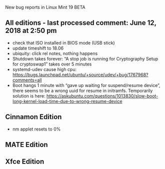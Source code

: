 New bug reports in Linux Mint 19 BETA

All editions - last processed comment: June 12, 2018 at 2:50 pm
---------------------------------------------------------------

- check that ISO installed in BIOS mode (USB stick)
- update timeshift to 18.06
- ubiquity: click rel notes, nothing happens
- Shutdown takes forever: “A stop job is running for Cryptography Setup for cryptoswap1” takes over 5 minutes
- systemd-udev cause high cpu: https://bugs.launchpad.net/ubuntu/+source/udev/+bug/1767968?comments=all
- Boot hangs 1 minute with “gave up waiting for suspend/resume device”, there seems to be a wrong uuid for resume in initramfs. Temporarily solution is here: https://askubuntu.com/questions/1013830/slow-boot-long-kernel-load-time-due-to-wrong-resume-device

Cinnamon Edition
----------------

- nm applet resets to 0%

MATE Edition
------------

Xfce Edition
------------
